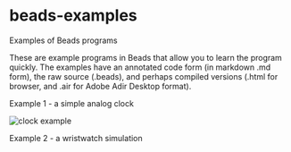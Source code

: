 # beads-examples
Examples of Beads programs

These are example programs in Beads that allow you to learn the program quickly.
The examples have an annotated code form (in markdown .md form), the raw source (.beads), and perhaps compiled versions (.html for browser, and .air for Adobe Adir Desktop format). 

Example 1 - a simple analog clock

![clock example](http://magicmouse.com/beads/examples/clock_screenshot_anim.gif)

Example 2 - a wristwatch simulation
